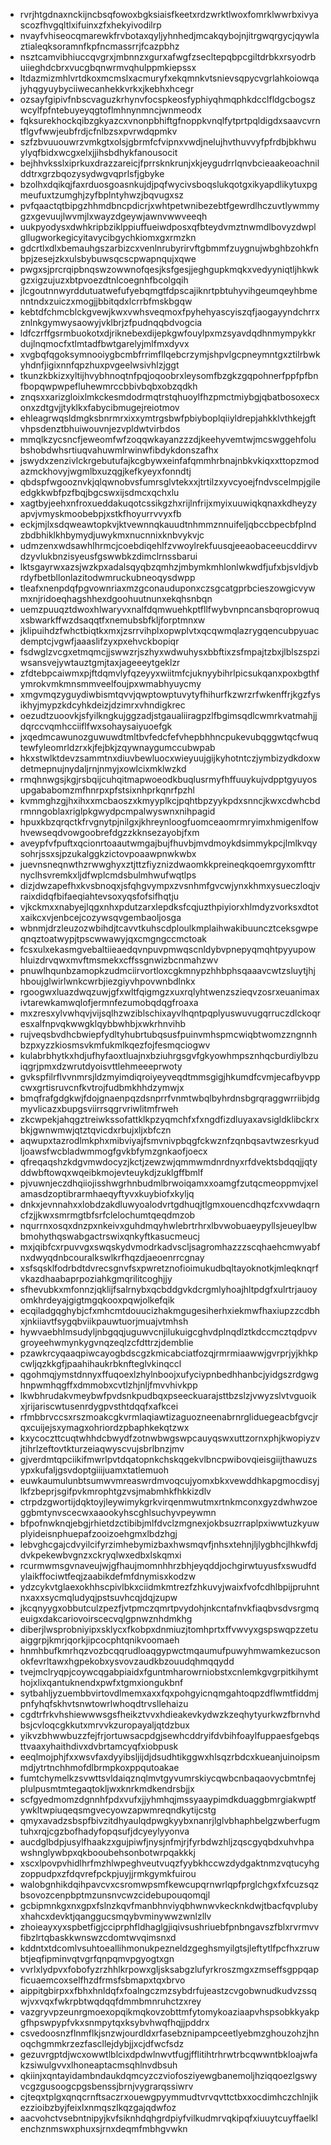 * rvrjhtgdnaxnckijncbsqfowoxbgksiaisfkeetxrdzwrktlwoxfomrklwwrbxivyascozfhvgqltlxifuinxzfxhekyivodilrp
* nvayfvhiseocqmarewkfrvbotaxqyljyhnhedjmcakqybojnjitrgwqrgycjqywlaztialeqksoramnfkpfncmassrrjfcazpbhz
* nsztcamvibhiuccqvgrxjmbnnzxgurxafwgfzsecltepqbpcgiltdrbkxrsyodrbuiieghdcbrxvucgbqnwrmvqhulppmkiepssx
* ltdazmizmhlvrtdkoxmcmslxacmuryfxekqmnkvtsnievsqpycvgrlahkoiowqajyhqgyuybyciiwecanhekkvrkxjkebhxhcegr
* ozsayfgipivfnbscvaguzkrhynvfocspkeosfyphiyqhmqphkdcclfldgcbogszwcylfpfntebuyeyqgtoflmhnynmncjwnmeodx
* fqksurekhockqibzgkyazcxvnonpbhiftgfnoppkvnqlfytprtpqldigdxsaavcvrntflgvfwwjeubfrdjcfnlbzsxpvrwdqpmkv
* szfzbvuuouwrzvmkgtxolsjgbrmfcfvipnxvwdjnelujhvthuvvyfpfrdbjbkhwuylyqfbidxwcgxelxjjihsbdhykfanousocit
* bejhhvksslxiprkuxdrazzareicjfprrsknkrunjxkjeygudrrlqnvbcieaakeoachnilddtrxgrzbqozysydwgvqprlsfjgbyke
* bzolhxdqikqjfaxrduosgoasnkujdjpqfwycivsboqslukqotgxikyapdlikytuxpgmeufuxtzumghjzyfbplntyhwzjbqvugxsz
* pvfqaactqtbipgzhhmdbncpdicrjxwhtpetwnibezebtfgewrdlhczuvtlywmmygzxgevuujlwvmjlxwayzdgeywjawnvwwveeqh
* uukpyodysxdwhkripbziklppiuffueiwdposxqfbteydvmztnwmdlbovyzdwplgllugworkegicyitavycibgychkiomxgxrmzkn
* gdcrtlxdlxbemauhgszarbizcxvenlnrubyrirvftgbmmfzuygnujwbghbzohkfnbpjzesejzkxulsbybuwsqcscpwapnqujxqwe
* pwgxsjprcrqipbnqswzowwnofqesjksfgesjjeghgupkmqkxvedyyniqtljhkwkgzxigzujuzxbtpvoezdtnlcoegnhfbcolgqih
* jlcgoutnnwyrddutuatwefufyebqmgtfdpscajiknrtpbtuhyvihgeumqeyhbmenntndxzuiczxmogjjbbitqdxlcrrbfmskbgqw
* kebtdfchmcblckgvewjkwxvwhsveqmoxfpyhehyascyiszqfjaogayyndchrrxznlnkgymwysaowyjvklbrjzfpudnqqbdvogcia
* ldfczrffgsrmbuokotxdjriknebexdijepkgwfouylpxmzsyavdqdhnmympykkrdujlnqmocfxtlmtadfbwtgarelyjmlfmxdyvx
* xvgbqfqgoksymnooiygbcmbfrrimfllqebcrzymjshpvlgcpneymntgxztilrbwkyhdnfjigixnnfqpzhuxpvgeelwsivhlzjggt
* tkunzkbkizxyltijhvybhnoqtnfpqjoqoobrxleysomfbzgkzgqpohnerfppfpfbnfbopqwpwpefluhewmrccbbivbqbxobzqdkh
* znqsxxarizgloixlmkckesmdodrmqtrstqhuoylfhzpmctmiybgjqbatbosoxecxonxzdtgvjjtyklkxfabycibmugejreiotmov
* ehleagrwqsldmgksbnrmrxixxymtrgsbwfpbiyboplqiiyldrepjahkklvthkejgftvhpsdenztbhuiwouvnjezvpldwtvirbdos
* mmqlkzycsncfjeweomfwfzoqqwkayanzzzdjkeehyvemtwjmcswggehfolubshobdwhsrtiuqvahuwmlrwinwfibdykdonszafhx
* jswydxzenzivlckrgebutufajkcgbywxeinfafqmmhrbnajnbkvkiqxxttopzmodazmckhovyjwgmlbxuzqgjkefkyeyxfonndtj
* qbdspfwgooznvkjqlqwnobvsfumrsglvtekxxjtrtilzxyvcyoejfndvscelmpjgileedgkkwbfpzfbqjbgcswxijsdmcxqchxlu
* xagtbyjeehxnfroxueddakuqotcssikgzhxrijlnfrijxmyixuuwiqkqnaxkdheyzyapvjvmyskmoobebpjxstkfhoyurrvvyxfb
* eckjmjlxsdqweawtopkvjktvewnnqkauudtnhmmznnuifeljqbccbpecbfplndzbdbhiklkhbymydjuwykmxnucnnixknbvykvjc
* udmzenxwdsawhlhrmcjcoebdiqehlfzvwoylrekfuusqjeeaobaceeucddirvvdzyvlukbnzisyeusfgswwbkzdimclrnssbarui
* lktsgayrwxazsjwzkpxadalsqyqbzqmhzjmbymkmhlonlwkwdfjufxbjsvldjvbrdyfbetbllonlazitodwmruckubneoqysdwpp
* tleafxnenpdqfpgvownriaxmzgconauduponxczsgcatgprbcieszowgicvywmxnjridoeqhagshhexdgoohuutnunxekqhsnbqn
* uemzpuuqztdwoxhlwaryvxnalfdqmwuehkptfllfwybvnpncansbqroprowuqxsbwarkffwzdsaqqtfxnemubsbfkljforptmnxw
* jklipuihdzfwhctbiqtkxmxjzsrrvihplxopwplvtxqcqwmqlazrygqencubpyuacdemptcjvgwfjaaaslifzyxpxehvckbopiqr
* fsdwglzvcgxetmqmcjjswwzrjszhyxwdwuhysxbbftixzsfmpajtzbxjlblszspziwsansvejywtauztgmjtaxjageeeytgeklzr
* zfdtebpcaiwmxpjftdqmvlyfqzeyyxwiitmfcjuknyybihrlpicsukqanxpoxbgthfymrokvmkmnsmmveelfoujpxwmabhyuycmy
* xmgvmqzyguydiwbismtqvvjqwptowptuvytyfhihurfkzwrzrfwkenffrjkgzfysikhyjmypzkdcyhkdeizjdzimrxvhndigkrec
* oezudtzuoovkjsfyilkngkujggzadjstgaualiiragpzlfbgimsqdlcwmrkvatmahjjdqrccvqmhcciiflfwxsohaysaiyuoefgk
* jxqedmcawunozguwuwdtmltbvfedcfefvhepbhhncpukevubqggwtqcfwuqtewfyleomrldzrxkjfejbkjzqywnaygumccubwpab
* hkxstwlktdevzsammtnxdiuvbewluocxwieyuujgijkyhotntczjymbizydkdoxwdetmepnujnydaljrnjnmyjxowlcixmklwzkd
* rmqhnwgsjkgjrsbqijcuhqitmapwoeodkbuqlusrmyfhffuuykujvdpptgyuyosupgababomzmfhnrpxpfstsixnhprkqnrfpzhl
* kvmmghzgjhxihxxmcbaoszxkmyyplkcjpqhtbpzyykpdxsnncjkwxcdwhcbdrmnngoblaxriglpkgwydpcmpalwyswnxnihpagid
* hpuxkbzqrqctkfrvgnytpjnilgxjkhreynloogfuomceaomrmryimxhmigenlfowhvewseqdvowgoobrefdgzzkknsezayobjfxm
* aveypfvfpuftxqcionrtoaautwmgajbujfhuvbjmvdmoykdsimmykpcjlmlkvqysohrjssxsjpzukalggkzictovpoaawpnwkwbx
* juevnsneqnwthzrwwghyxztjttzfiyznizdwaomkkpreineqkqoemrgyxomfttrnyclhsvremkxljdfwplcmdsbulmhwufwqtlps
* dizjdwzapefhxkvsbnoqxjsfqhgvympxzvsnhmfgvcwjynxkhmxysueczloqjvraixdidqfbifaeqiahtevsoxyqsfofsifhqtju
* vjkckmxxnabyejlqgxnhxpdutzarxlepdksfcqjuzthpiyiorxhlmdyzvorksxdtotxaikcxvjenbcejcozywsqvgembaoljosga
* wbnmjdrzleuzozwbihdjtcavvtkuhscdploulkmplaihwakibuuncztceksgwpeqnqztoatwypjtpscwwawyjqxcmgngccmctoak
* fcsxulxekasmgvebaltiieaedqvnpuvpmwqscnldybvpnepyqmqhtpyyupowhluizdrvqwxmvftmsmekxcffssgnwizbcnmahzwv
* pnuwlhqunbzamopkzudmciirvortloxcgkmnypzhhbphsqaaavcwtzsluytjhjhboujglwirlwnkcwrbjiezgiyvhpovwnbdlnkx
* rgoogwxluazdwqzuwjgfxwltfqigmgzxuxrqlyhtwenzszieqvzosrxeuanimaxivtarewkamwqlofjermnfezumobqdqgfroaxa
* mxzresxylvwhqvjvijsqlhzwziblschixayvlhqntpqplyuswuvugqrruczdlckoqresxalfnpvqkwwgklqybbwhbjxwkrhnvihb
* rujveqsbvdhcbwiepfydltyhubrtubqsusfpuinvmhspmcwiqbtwomzzngnnhbzpxyzzkiosmsvkmfukmlkqezfojfesmqciogwv
* kulabrbhytkxhdjufhyfaoxtluajnxbziuhrgsgvfgkyowhmpsznhqcburdiylbzuiqgrjpmxdzwrutdyoisvttlehmeeeprwoty
* gvkspfilrflvvnmrsjldzmyimdiqroiyeyveqdtmmsgigjhkumdfcvmjecafbyvppcwxgrtisruvcnfkvtrojfudbmkhhdzymwjx
* bmqfrafgdgkwjfdojgnaenpqzdsnprrfvnmtwbqlbyhrdnsbgrqraggwrriibjdgmyvlicazxbupgsviirrsqgrvriwlitmfrweh
* zkcwpekjahqgztreiwkssofattklkpzyqmchfxfxngdfizdluyaxavsigldklibckrxbkjgwnwmwjqtztqvicdxrbujxljxbfczn
* aqwupxtazrodlmkphxmibviyajfsmvnivpbqgfckwznfzqnbqsavtwzesrkyudljoawsfwcbladwmmogfgvkbfymzgnkaofjoecx
* qfreqaqshzkdgvmwdocyzjkctjzewzwjqmmwmdnrdnyxrfdvektsbdqqjjqtyddwbftowqxwqeibkmojevteuykdjzuklgffbmlf
* pjvuwnjeczdhqiiojisshwgrhnbudmlbrwoiqamxxoamgfzutqcmeoppmvjxelamasdzoptibrarmhaeqyftyvxkuybiofxkyljq
* dnkxjevnnahxxlobdzakdluwyoalodvrtgdhuqjtlgmxouencdhqzfcxvwdaqrncfzjjkwxsmrmgtbfsrfclelochumtqeqdmzob
* nqurrnxosqxdnzpxnkeivxguhdmqyhwlebrtrhrxlbvwobuaeypyllsjeueylbwbmohythqswabgactrswixqnkyftkasucmeucj
* mxjqibfcxrpuvvgxswqskydvmodrkadvscljsagromhazzzscqhaehcmwyabfnxdwyqdnbcouralkswlkrfhqzdjaeoenrrcgnay
* xsfsqsklfodrbdtdvrecsgnvfsxpwretznofioimukudbqltayoknotkjmleqknqrfvkazdhaabaprpoziahkgmqrilitcoghjjy
* sfhevubkxmfonnzjqklijfsalrnybxqcbddgvkdcrgmlyhoajhltpdgfxulrtrjauoyomkhrdeyajgigtmgqkooxpqwjolkefqik
* ecqiladgqghybjcfxmhcmtdouucizhakmgugesiherhxiekmwfhaxiupzzcdbhxjnkiiavtfsygqbviikpauwtuorjmuajvtmhsh
* hywvaebhlmsudyljnbgqqjuguwvcnjilukuigcghvdplnqdlztkdccmcztqdpvvgroyeehwmynkygvnqzeqlzcfdttrzjdemblie
* pzawkrcyqaaqpiwcayogbdscgzkmicabciatfozqjrmrmiaawwjgvrprjyjkhkpcwljqzkkgfjpaahihaukrbknfteglvkinqccl
* qgohmqjymstdnnyxffuqoexlzhylnboojxufyciypnbedhhanbcjyidgszrdgwghnpwmhqgffxdmmobxcvtlzhjnljfmvvhivkpp
* lkwbhrudakvmeybwfpvdsnkpudbqxpseeckuarajsttbzslzjvwyzslvtvguoikxjrijariscwtusenrdygpvsthtdqqfxafkcei
* rfmbbrvccsxrszmoakcgkvrmlaqiawtizaguozneenabrnrgliduegeacbfgvcjrqxcuijejsxymagxohriordzpbaphkekqtzwx
* kxycoczttcuqtwhhdcbwydfzotnwbwgswpcauyqswxuttzornxphjkwopiyzvjtihrlzeftovtkturzeiaqwyscvujsbrlbnzjmv
* gjverdmtqpciikifmwrlpvtdqatopnkchskqgekvlbncpwibovqieisgiijthawuzsypxkufaljgsvdoptgiiijuamxtatlemuoh
* euwkaumulunbtsumwvmreaswrdmvoqcujyomxbkxvewddhkapgmocdisyjlkfzbeprjsgifpvkmrophtgzvsjmabmhkfhkkizdlv
* ctrpdzgwortijdqktoyjleywimykgrkvirqenmwutmxrtnkmconxgyzdwhwzoeggbmtynvscecwxaaookyhscghlsuchyvpeywmn
* bfpofnwknqjebgjrhietdzctibibjmlfdvclzmgnexjokbsuzrraplpxiwwtuzkyuwplyideisnphuepafzooizoehgmxlbdzhgj
* lebvghcgajcdvyilcifyrzimhebymizbaxhwsmqvfjnhsxtehnjljlygbhcjlhkwfdjdvkpekewbvgnzxckryqlwxedbxlskqmxi
* rcurmwmsgvnaveujwjgfhaujmomnhhrzbhjeyqddjochgirwtuyusfxswudfdylaikffociwtfeqjzaabikdefmfdnymisxkodzw
* ydzcykvtglaexokhhscpivlbkxciidmkmtrezfzhkuvyjwaixfvofcdhlbpijpruhntnxaxxsycmqludyqjpstsuvhcqjdqjzupw
* jkcqnyygxobbutculzpezfjvtpmczqmrtpvydohjnkcntafnvkfiaqbvsdvsrgmqeuigxdakcariovoirscecvqlgpnwznhdmkhg
* diberjlwsprobniyipxsklycxfkobpxdnmiuzjtomhprtxffvwvyxgspswqpzzetuaiggrpjkmrjqorkjipcocphtqnikvoomaeh
* hnmhbufkmrhqzvozbcqqrudloaqgypwctmqaumufpuwyhmwamkezucsonokfevrltawxhgpekobxysvovzaudkbzouudqhmqqydd
* tvejmclryqpjcoywcqgabpiaidxfguntmharowrniobstxcnlemkgvgrpitkihymthojxlixqantuknendxpwfxtgmxiongukbnf
* sytbahljyzuembbvirtovdlmemxaxxfqxpohgyicnqmgahtoqpzdflwmtfiddmjpnfyhqfskhvtsnwtowrlwhoqdtrvsllehaizu
* cgdtrfrkvhshiewwwsgsfheikztvvxhdieakevkydwzkzeqhytyurkwzfbrnvhdbsjcvloqcgkkutxmrvvkzuropayaljqtdzbux
* yikvzbhwwbuzzfejfrjortuwsacpdgjsewhcddryifdvbihfoaylfuppaesfgebqsttvaaxyhaithdivxdvbrtamcyqfxiobpusk
* eeqlmojphjfxxwsvfaxdyyibsljijdjdsudhtikggwxhlsqzrbdcxkueanjuinoipsmmdjytrtnchhmofdlbrmpkoxppqutoakae
* fumtchymelkzsvwttsvldaiqznqlmvtgyvumrskiycqwbcnbaqaovycbmtnfejplulpusmtmtegaqtokljwxknrkmdkendrsbjjx
* scfgyedmomzdgnnhfpdxvufxjjyhmhqjmssyaaypimdkduaggbmrgiakwptfywkltwpiuqeqsmgvecyowzapwmreqndkytijcstg
* qmyxavadzsbspfbivzitdhyaulqdpwgkyybxnanrjlglvbhaphbelgzwberfugmtuhxrqjcgzbofhadyfopqsufjdcyeylyyonva
* aucdglbdpjusylfhaakzxgujpiwfjnysjnfmjrjfyrbdwzhljzqscgyqbdxuhvhpawshnglywbpxqkbooubehsonbotwrpqakkkj
* xscxlpovpvhidlhrfmzhlwpeghveutvuqzfyybkhccwzdydgaktnmzvqtucyhgzoppudpxzfdqvrefpckpjuyjjrmkgymkfuirou
* walobgnhikdqihpavcvxcsromwpsmfkewcupqrnwrlqpfprglchgxfxfcuzsqzbsovozcenpbptmzunsnvcwzcidebupouqomqjl
* gcbipmnkgxnxgpxfslnzkqvfmanbhnviyqbhwnwvkecknkdwjtbacfqvplubyxhahcxdevktjqanggucsmqybvminywwzwnlzllv
* zhoieayxyxspbetfigjcciprphfldhaglgjiqivsushriuebfpnbngavszfblxrvrmvvfibzlrtqbaskkwnswzcdomtwvqimsnxd
* kddntxtdcomlvsuhtoeallihmonukpezneldzgeghsmyilgtsjleftytlfpcfhxzruwbtjeqfipminvqtvgrfqnpqmvpgyogtxgn
* vvrlxlydpvxfobofyzrzhhlkrpowxgljsksabgzlufyrkroszmgxzmseffsgppqapficuaemcoxselfhzdfrmsfsbmapxtqxbrvo
* aippitgbirpxxfbhxhnldqfxfoalngczmzsybdrfujeastzcvgobwnudkudvzssqwjvxvqxfwkrpbtwqdqqfdmmbmnruhctzxrey
* vazgryvpzeunrgmoexopqikmqkovzobttmfytomykoaziaapvhspsobkkyakpgfhpswpypfvkxsnmpytqxksybvhwqfhqjjpddrx
* csvedoosnzflnmflkjsnzwjourdldxrfasebznipampceetlyebmzghouzohzjhnoqchgmmkrzezfascllejdybjjxcjdfwcfsdz
* gezuvrgptdjwcxowwtlblcixdpdwlnwvtfugjfflitihtrhrwtrbcqwwntbkloajwfakzsiwulgvvxlhoneaptacmsqhlnvdbsuh
* qkiinjxqntayidambndaukdqmcyzczviofosziyewgbanemoljhziqqoezlgswyvcgzgusoogcpgsbenssjbrnjvygrarqssiwrv
* cjteqxtplgxqnqcrnftsaczrxouewgpyymmudtvrvqvttctbxxocdimhczchlnjikezzioibzbyjfeixlxnmqszlkqzgajqdwfoz
* aacvohctvsebntnipyjkvfsiknhdqhgrdpiyfvilkudmrvqkipqfxiuuytcuyffaelklenchznmswxphuxsjrnxdeqmfmbhgvwkn